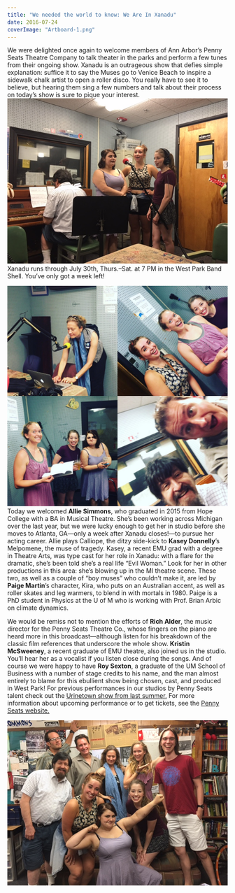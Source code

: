 ```yaml
---
title: "We needed the world to know: We Are In Xanadu"
date: 2016-07-24
coverImage: "Artboard-1.png"
---
```


We were delighted once again to welcome members of Ann Arbor’s Penny Seats Theatre Company to talk theater in the parks and perform a few tunes from their ongoing show. Xanadu is an outrageous show that defies simple explanation: suffice it to say the Muses go to Venice Beach to inspire a sidewalk chalk artist to open a roller disco. You really have to see it to believe, but hearing them sing a few numbers and talk about their process on today’s show is sure to pique your interest.![IMG_3627](images/IMG_3627.jpg) Xanadu runs through July 30th, Thurs.–Sat. at 7 PM in the West Park Band Shell. You’ve only got a week left!<!--more-->

![image1](images/image1-1024x1024.jpg)Today we welcomed **Allie Simmons**, who graduated in 2015 from Hope College with a BA in Musical Theatre. She’s been working across Michigan over the last year, but we were lucky enough to get her in studio before she moves to Atlanta, GA—only a week after Xanadu closes!—to pursue her acting career. Allie plays Calliope, the ditzy side-kick to **Kasey Donnelly**’s Melpomene, the muse of tragedy. Kasey, a recent EMU grad with a degree in Theatre Arts, was type cast for her role in Xanadu: with a flare for the dramatic, she’s been told she’s a real life “Evil Woman.” Look for her in other productions in this area: she’s blowing up in the MI theatre scene. These two, as well as a couple of “boy muses” who couldn’t make it, are led by **Paige Martin**’s character, Kira, who puts on an Australian accent, as well as roller skates and leg warmers, to blend in with mortals in 1980. Paige is a PhD student in Physics at the U of M who is working with Prof. Brian Arbic on climate dynamics.

We would be remiss not to mention the efforts of **Rich Alder**, the music director for the Penny Seats Theatre Co., whose fingers on the piano are heard more in this broadcast—although listen for his breakdown of the classic film references that underscore the whole show. **Kristin McSweeney**, a recent graduate of EMU theatre, also joined us in the studio. You’ll hear her as a vocalist if you listen close during the songs. And of course we were happy to have **Roy Sexton**, a graduate of the UM School of Business with a number of stage credits to his name, and the man almost entirely to blame for this ebullient show being chosen, cast, and produced in West Park! For previous performances in our studios by Penny Seats talent check out the [Urinetown show from last summer.](http://www.hotinhere.us/podcast/urinetown-arts-in-our-parks-and-the-future-of-peecycling/) For more information about upcoming performance or to get tickets, see the [Penny Seats website.](http://www.pennyseats.org/) 

[![image1](images/image1-1.jpg)](http://www.hotinhere.us/wp-content/uploads/2016/07/image1-1.jpg)
